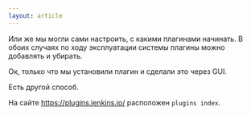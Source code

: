 ```yaml
---
layout: article
---
```

Или же мы могли сами настроить, с какими плагинами начинать. В обоих случаях по ходу эксплуатации системы плагины можно добавлять и убирать.

Ок, только что мы установили плагин и сделали это через GUI.

Есть другой способ.

На сайте https://plugins.jenkins.io/ расположен `plugins index`.
